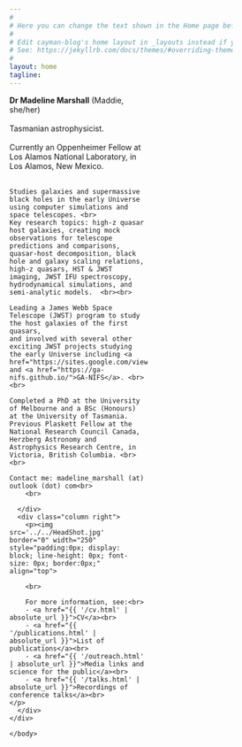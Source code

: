 ```yaml
---
#
# Here you can change the text shown in the Home page before the Latest Posts section.
#
# Edit cayman-blog's home layout in _layouts instead if you wanna make some changes
# See: https://jekyllrb.com/docs/themes/#overriding-theme-defaults
#
layout: home
tagline:
---
```



<head>
<meta name="viewport" content="width=device-width, initial-scale=1">
<style>
* {
  box-sizing: border-box;
}

/* Create two equal columns that floats next to each other */
.column {
  float: left;
  padding: 10px;
}
.left {
  width: 62%;
}

.right {
  width: 38%;
}

/* Clear floats after the columns */
.row:after {
  content: "";
  display: table;
  clear: both;
}

/* Responsive layout - makes the two columns stack on top of each other instead of next to each other */
@media screen and (max-width: 600px) {
  .column {
    width: 100%;
  }
}
</style>
</head>
<body>

<div class="row">
  <div class="column left">
    <b>Dr Madeline Marshall</b> (Maddie, she/her)<br>
    <br>
    Tasmanian astrophysicist. <br><br>
    Currently an Oppenheimer Fellow at Los Alamos National Laboratory, in Los Alamos, New Mexico. <br><br>

    Studies galaxies and supermassive black holes in the early Universe using computer simulations and space telescopes. <br>
    Key research topics: high-z quasar host galaxies, creating mock observations for telescope predictions and comparisons, quasar-host decomposition, black hole and galaxy scaling relations, high-z quasars, HST & JWST imaging, JWST IFU spectroscopy, hydrodynamical simulations, and semi-analytic models.  <br><br>

    Leading a James Webb Space Telescope (JWST) program to study the host galaxies of the first quasars,
    and involved with several other exciting JWST projects studying the early Universe including <a href="https://sites.google.com/view/jwstpearls">PEARLS</a> and <a href="https://ga-nifs.github.io/">GA-NIFS</a>. <br><br>

    Completed a PhD at the University of Melbourne and a BSc (Honours) at the University of Tasmania. 
    Previous Plaskett Fellow at the National Research Council Canada, Herzberg Astronomy and Astrophysics Research Centre, in Victoria, British Columbia. <br><br>

    Contact me: madeline_marshall (at) outlook (dot) com<br>
        <br>

      </div>
      <div class="column right">
        <p><img src='../../HeadShot.jpg' border="0" width="250" style="padding:0px; display: block; line-height: 0px; font-size: 0px; border:0px;" align="top">

        <br>

        For more information, see:<br>
        - <a href="{{ '/cv.html' | absolute_url }}">CV</a><br>
        - <a href="{{ '/publications.html' | absolute_url }}">List of publications</a><br>
        - <a href="{{ '/outreach.html' | absolute_url }}">Media links and science for the public</a><br>
        - <a href="{{ '/talks.html' | absolute_url }}">Recordings of conference talks</a><br>
    </p>
      </div>
    </div>

    </body>
